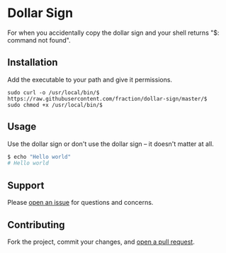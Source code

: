 Dollar Sign
=============================

For when you accidentally copy the dollar sign and your shell returns "$: command not found".

## Installation

Add the executable to your path and give it permissions.

```
sudo curl -o /usr/local/bin/$ https://raw.githubusercontent.com/fraction/dollar-sign/master/$
sudo chmod +x /usr/local/bin/$
```

## Usage

Use the dollar sign or don't use the dollar sign – it doesn't matter at all.

```sh
$ echo "Hello world"
# Hello world
```

## Support

Please [open an issue](https://github.com/fraction/dollar-sign/new) for questions and concerns.

## Contributing

Fork the project, commit your changes, and [open a pull request](https://github.com/fraction/dollar-sign/compare/).
